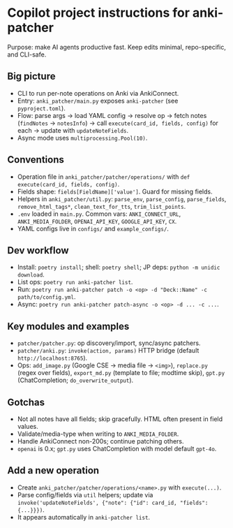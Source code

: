 # Copilot project instructions for anki-patcher

Purpose: make AI agents productive fast. Keep edits minimal, repo-specific, and CLI-safe.

## Big picture

- CLI to run per-note operations on Anki via AnkiConnect.
- Entry: `anki_patcher/main.py` exposes `anki-patcher` (see `pyproject.toml`).
- Flow: parse args -> load YAML config -> resolve op -> fetch notes (`findNotes` -> `notesInfo`) -> call `execute(card_id, fields, config)` for each -> update with `updateNoteFields`.
- Async mode uses `multiprocessing.Pool(10)`.

## Conventions

- Operation file in `anki_patcher/patcher/operations/` with `def execute(card_id, fields, config)`.
- Fields shape: `fields[FieldName]['value']`. Guard for missing fields.
- Helpers in `anki_patcher/util.py`: `parse_env`, `parse_config`, `parse_fields`, `remove_html_tags*`, `clean_text_for_tts`, `trim_list_points`.
- `.env` loaded in `main.py`. Common vars: `ANKI_CONNECT_URL`, `ANKI_MEDIA_FOLDER`, `OPENAI_API_KEY`, `GOOGLE_API_KEY`, `CX`.
- YAML configs live in `configs/` and `example_configs/`.

## Dev workflow

- Install: `poetry install`; shell: `poetry shell`; JP deps: `python -m unidic download`.
- List ops: `poetry run anki-patcher list`.
- Run: `poetry run anki-patcher patch -o <op> -d "Deck::Name" -c path/to/config.yml`.
- Async: `poetry run anki-patcher patch-async -o <op> -d ... -c ...`.

## Key modules and examples

- `patcher/patcher.py`: op discovery/import, sync/async patchers.
- `patcher/anki.py`: `invoke(action, params)` HTTP bridge (default `http://localhost:8765`).
- Ops: `add_image.py` (Google CSE -> media file -> `<img>`), `replace.py` (regex over fields), `export_md.py` (template to file; modtime skip), `gpt.py` (ChatCompletion; `do_overwrite_output`).

## Gotchas

- Not all notes have all fields; skip gracefully. HTML often present in field values.
- Validate/media-type when writing to `ANKI_MEDIA_FOLDER`.
- Handle AnkiConnect non-200s; continue patching others.
- `openai` is 0.x; `gpt.py` uses ChatCompletion with model default `gpt-4o`.

## Add a new operation

- Create `anki_patcher/patcher/operations/<name>.py` with `execute(...)`.
- Parse config/fields via `util` helpers; update via `invoke('updateNoteFields', {"note": {"id": card_id, "fields": {...}}})`.
- It appears automatically in `anki-patcher list`.
